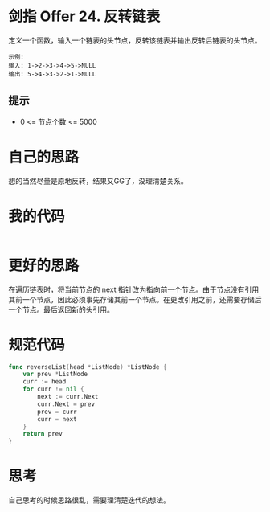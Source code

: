 # 剑指 Offer 24. 反转链表

定义一个函数，输入一个链表的头节点，反转该链表并输出反转后链表的头节点。

```
示例:
输入: 1->2->3->4->5->NULL
输出: 5->4->3->2->1->NULL
```

## 提示

- 0 <= 节点个数 <= 5000

# 自己的思路

想的当然尽量是原地反转，结果又GG了，没理清楚关系。

# 我的代码

```

```

# 更好的思路

在遍历链表时，将当前节点的 next 指针改为指向前一个节点。由于节点没有引用其前一个节点，因此必须事先存储其前一个节点。在更改引用之前，还需要存储后一个节点。最后返回新的头引用。

# 规范代码

```go
func reverseList(head *ListNode) *ListNode {
    var prev *ListNode
    curr := head
    for curr != nil {
        next := curr.Next
        curr.Next = prev
        prev = curr
        curr = next
    }
    return prev
}
```

# 思考

自己思考的时候思路很乱，需要理清楚迭代的想法。